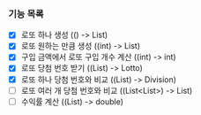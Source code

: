 ### 기능 목록
+ [X] 로또 하나 생성 (() -> List<Integer>)
+ [X] 로또 원하는 만큼 생성 ((int) -> List<Lotto>)
+ [X] 구입 금액에서 로또 구입 개수 계산 ((int) -> int)
+ [X] 로또 당첨 번호 받기 ((List<Integer>) -> Lotto)
+ [X] 로또 하나 당첨 번호와 비교 ((List<Integer>) -> Division)
+ [ ] 로또 여러 개 당첨 번호와 비교 ((List<List<Integer>>) -> List<Integer>)
+ [ ] 수익률 계산 ((List<Integer>) -> double)